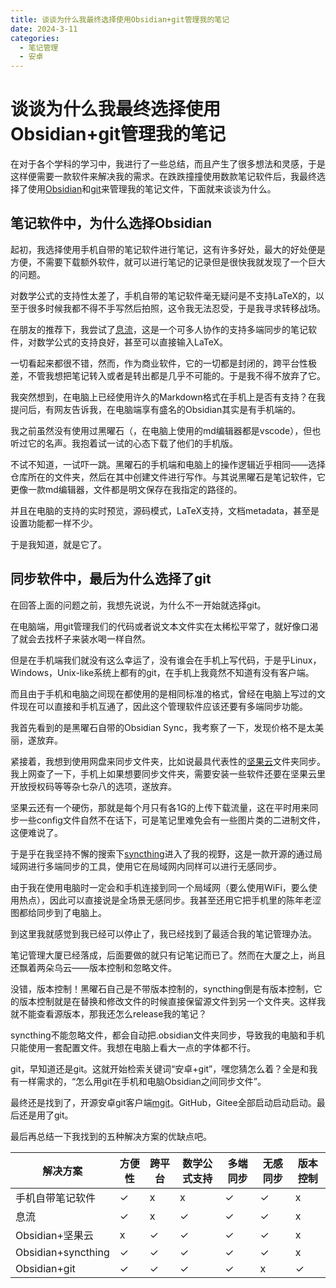 ```yaml
---
title: 谈谈为什么我最终选择使用Obsidian+git管理我的笔记
date: 2024-3-11
categories:
  - 笔记管理
  - 安卓
---
```


# 谈谈为什么我最终选择使用Obsidian+git管理我的笔记

在对于各个学科的学习中，我进行了一些总结，而且产生了很多想法和灵感，于是这样便需要一款软件来解决我的需求。在跌跌撞撞使用数款笔记软件后，我最终选择了使用[Obsidian](https://Obsidian.md)和[git](https://git-scm.com)来管理我的笔记文件，下面就来谈谈为什么。

## 笔记软件中，为什么选择Obsidian

 起初，我选择使用手机自带的笔记软件进行笔记，这有许多好处，最大的好处便是方便，不需要下载额外软件，就可以进行笔记的记录但是很快我就发现了一个巨大的问题。

对数学公式的支持性太差了，手机自带的笔记软件毫无疑问是不支持LaTeX的，以至于很多时候我都不得不手写然后拍照，这令我无法忍受，于是我寻求转移战场。

在朋友的推荐下，我尝试了[息流](https://flowus.cn)，这是一个可多人协作的支持多端同步的笔记软件，对数学公式的支持良好，甚至可以直接输入LaTeX。

一切看起来都很不错，然而，作为商业软件，它的一切都是封闭的，跨平台性极差，不管我想把笔记转入或者是转出都是几乎不可能的。于是我不得不放弃了它。

我突然想到，在电脑上已经使用许久的Markdown格式在手机上是否有支持？在我提问后，有网友告诉我，在电脑端享有盛名的Obsidian其实是有手机端的。

我之前虽然没有使用过黑曜石（，在电脑上使用的md编辑器都是vscode），但也听过它的名声。我抱着试一试的心态下载了他们的手机版。

不试不知道，一试吓一跳。黑曜石的手机端和电脑上的操作逻辑近乎相同——选择仓库所在的文件夹，然后在其中创建文件进行写作。与其说黑曜石是笔记软件，它更像一款md编辑器，文件都是明文保存在我指定的路径的。

并且在电脑的支持的实时预览，源码模式，LaTeX支持，文档metadata，甚至是设置功能都一样不少。

于是我知道，就是它了。

## 同步软件中，最后为什么选择了git

在回答上面的问题之前，我想先说说，为什么不一开始就选择git。

在电脑端，用git管理我们的代码或者说文本文件实在太稀松平常了，就好像口渴了就会去找杯子来装水喝一样自然。

但是在手机端我们就没有这么幸运了，没有谁会在手机上写代码，于是乎Linux，Windows，Unix-like系统上都有的git，在手机上我竟然不知道有没有客户端。

而且由于手机和电脑之间现在都使用的是相同标准的格式，曾经在电脑上写过的文件现在可以直接和手机互通了，因此这个管理软件应该还要有多端同步功能。

我首先看到的是黑曜石自带的Obsidian Sync，我考察了一下，发现价格不是太美丽，遂放弃。

紧接着，我想到使用网盘来同步文件夹，比如说最具代表性的[坚果云](https://www.jianguoyun.com)文件夹同步。我上网查了一下，手机上如果想要同步文件夹，需要安装一些软件还要在坚果云里开放授权码等等杂七杂八的选项，遂放弃。

坚果云还有一个硬伤，那就是每个月只有各1G的上传下载流量，这在平时用来同步一些config文件自然不在话下，可是笔记里难免会有一些图片类的二进制文件，这便难说了。

于是乎在我坚持不懈的搜索下[syncthing](https://syncthing.net)进入了我的视野，这是一款开源的通过局域网进行多端同步的工具，使用它在局域网内同样可以进行无感同步。

由于我在使用电脑时一定会和手机连接到同一个局域网（要么使用WiFi，要么使用热点），因此可以直接说是全场景无感同步。我甚至还用它把手机里的陈年老涩图都给同步到了电脑上。

到这里我就感觉到我已经可以停止了，我已经找到了最适合我的笔记管理办法。

笔记管理大厦已经落成，后面要做的就只有记笔记而已了。然而在大厦之上，尚且还飘着两朵乌云——版本控制和忽略文件。

没错，版本控制！黑曜石自己是不带版本控制的，syncthing倒是有版本控制，它的版本控制就是在替换和修改文件的时候直接保留源文件到另一个文件夹。这样我就不能查看源版本，那我还怎么release我的笔记？

syncthing不能忽略文件，都会自动把.obsidian文件夹同步，导致我的电脑和手机只能使用一套配置文件。我想在电脑上看大一点的字体都不行。

git，早知道还是git。这就开始检索关键词“安卓+git”，嘿您猜怎么着？全是和我有一样需求的，“怎么用git在手机和电脑Obsidian之间同步文件”。

最终还是找到了，开源安卓git客户端[mgit](https://github.com/maks/MGit)。GitHub，Gitee全部启动启动启动。最后还是用了git。

最后再总结一下我找到的五种解决方案的优缺点吧。

| 解决方案               | 方便性 | 跨平台 | 数学公式支持 | 多端同步 | 无感同步 | 版本控制 |
| ------------------ | --- | --- | ------ | ---- | ---- | ---- |
| 手机自带笔记软件           | ✓   | x   | x      | ✓    | ✓    | x    |
| 息流                 | ✓   | x   | ✓      | ✓    | ✓    | x    |
| Obsidian+坚果云       | x   | ✓   | ✓      | ✓    | ✓    | x    |
| Obsidian+syncthing | ✓   | ✓   | ✓      | ✓    | ✓    | x    |
| Obsidian+git       | ✓   | ✓   | ✓      | ✓    | x    | ✓    |
